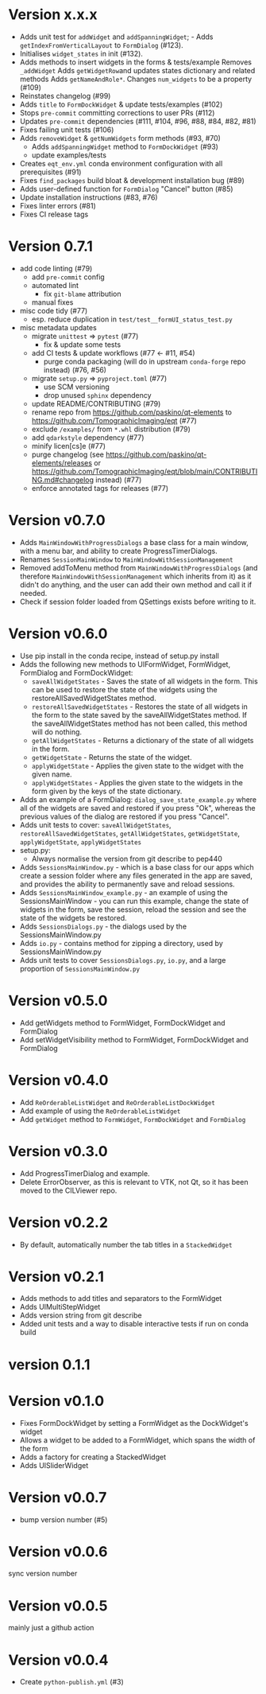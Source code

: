 # Version x.x.x
- Adds unit test for `addWidget` and `addSpanningWidget`; - Adds `getIndexFromVerticalLayout`
to `FormDialog` (#123).
- Initialises `widget_states` in init (#132).
- Adds methods to insert widgets in the forms & tests/example
  Removes `_addWidget`
  Adds `getWidgetRow`and updates states dictionary and related methods
  Adds `getNameAndRole*`.
  Changes `num_widgets` to be a property (#109)
- Reinstates changelog (#99)
- Adds `title` to `FormDockWidget` & update tests/examples (#102)
- Stops `pre-commit` committing corrections to user PRs (#112)
- Updates `pre-commit` dependencies (#111, #104, #96, #88, #84, #82, #81)
- Fixes failing unit tests (#106)
- Adds `removeWidget` & `getNumWidgets` form methods (#93, #70)
  + Adds `addSpanningWidget` method to `FormDockWidget` (#93)
  + update examples/tests
- Creates `eqt_env.yml` conda environment configuration with all prerequisites (#91)
- Fixes `find_packages` build bloat & development installation bug (#89)
- Adds user-defined function for `FormDialog` "Cancel" button (#85)
- Update installation instructions (#83, #76)
- Fixes linter errors (#81)
- Fixes CI release tags

# Version 0.7.1
- add code linting (#79)
  + add `pre-commit` config
  + automated lint
    * fix `git-blame` attribution
  + manual fixes
- misc code tidy (#77)
  + esp. reduce duplication in `test/test__formUI_status_test.py`
- misc metadata updates
  + migrate `unittest` => `pytest` (#77)
    * fix & update some tests
  + add CI tests & update workflows (#77 <- #11, #54)
    * purge conda packaging (will do in upstream `conda-forge` repo instead) (#76, #56)
  + migrate `setup.py` => `pyproject.toml` (#77)
    * use SCM versioning
    * drop unused `sphinx` dependency
  + update README/CONTRIBUTING (#79)
  + rename repo from https://github.com/paskino/qt-elements to https://github.com/TomographicImaging/eqt (#77)
  + exclude `/examples/` from `*.whl` distribution (#79)
  + add `qdarkstyle` dependency (#77)
  + minify licen[cs]e (#77)
  + purge changelog (see https://github.com/paskino/qt-elements/releases or https://github.com/TomographicImaging/eqt/blob/main/CONTRIBUTING.md#changelog instead) (#77)
  + enforce annotated tags for releases (#77)

# Version v0.7.0
- Adds `MainWindowWithProgressDialogs` a base class for a main window, with a menu bar, and ability to create ProgressTimerDialogs.
- Renames `SessionMainWindow` to `MainWindowWithSessionManagement`
- Removed addToMenu method from `MainWindowWithProgressDialogs` (and therefore `MainWindowWithSessionManagement` which inherits from it) as it didn't do anything, and the user can add their own method and call it if needed.
- Check if session folder loaded from QSettings exists before writing to it.

# Version v0.6.0
- Use pip install in the conda recipe, instead of setup.py install
- Adds the following new methods to UIFormWidget, FormWidget, FormDialog and FormDockWidget:
   - `saveAllWidgetStates` - Saves the state of all widgets in the form. This can be used to restore the state of the widgets using the restoreAllSavedWidgetStates method.
   - `restoreAllSavedWidgetStates` - Restores the state of all widgets in the form to the state saved by the saveAllWidgetStates method. If the saveAllWidgetStates method has not been called, this method will do nothing.
   - `getAllWidgetStates` - Returns a dictionary of the state of all widgets in the form.
   - `getWidgetState` - Returns the state of the widget.
   - `applyWidgetState` - Applies the given state to the widget with the given name.
   - `applyWidgetStates`  - Applies the given state to the widgets in the form given by the keys of the state dictionary.
- Adds an example of a FormDialog: `dialog_save_state_example.py` where all of the widgets are saved and restored if you press "Ok", whereas the previous values of the dialog are restored if you press "Cancel".
- Adds unit tests to cover: `saveAllWidgetStates`, `restoreAllSavedWidgetStates`, `getAllWidgetStates`, `getWidgetState`, `applyWidgetState`, `applyWidgetStates`
- setup.py:
  - Always normalise the version from git describe to pep440
- Adds `SessionsMainWindow.py` - which is a base class for our apps which create a session folder where any files generated in the app are saved, and provides the ability to permanently save and reload sessions.
- Adds `SessionsMainWindow_example.py` - an example of using the SessionsMainWindow - you can run this example, change the state of widgets in the form, save the session, reload the session and see the state of the widgets be restored.
- Adds `SessionsDialogs.py` - the dialogs used by the SessionsMainWindow.py
- Adds `io.py` - contains method for zipping a directory, used by SessionsMainWindow.py
- Adds unit tests to cover `SessionsDialogs.py`, `io.py`, and a large proportion of `SessionsMainWindow.py`

# Version v0.5.0
- Add getWidgets method to FormWidget, FormDockWidget and FormDialog
- Add setWidgetVisibility method to FormWidget, FormDockWidget and FormDialog

# Version v0.4.0
- Add `ReOrderableListWidget` and `ReOrderableListDockWidget`
- Add example of using the `ReOrderableListWidget`
- Add `getWidget` method to `FormWidget`, `FormDockWidget` and `FormDialog`

# Version v0.3.0
- Add ProgressTimerDialog and example.
- Delete ErrorObserver, as this is relevant to VTK, not Qt, so it has been moved to the CILViewer repo.

# Version v0.2.2
* By default, automatically number the tab titles in a `StackedWidget`

# Version v0.2.1
- Adds methods to add titles and separators to the FormWidget
- Adds UIMultiStepWidget
- Adds version string from git describe
- Added unit tests and a way to disable interactive tests if run on conda build

# version 0.1.1

# Version v0.1.0
* Fixes FormDockWidget by setting a FormWidget as the DockWidget's widget
* Allows a widget to be added to a FormWidget, which spans the width of the form
* Adds a factory for creating a StackedWidget
* Adds UISliderWidget

# Version v0.0.7
* bump version number (#5)

# Version v0.0.6
sync version number

# Version v0.0.5
mainly just a github action

# Version v0.0.4
* Create `python-publish.yml` (#3)

